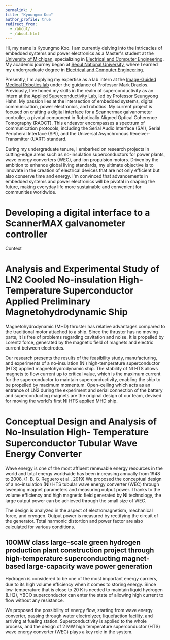 ```yaml
---
permalink: /
title: "Kyoungmo Koo"
author_profile: true
redirect_from: 
  - /about/
  - /about.html
---
```


Hi, my name is Kyoungmo Koo. I am currently delving into the intricacies of embedded systems and power electronics as a Master's student at the [University of Michigan](https://umich.edu/), specializing in [Electrical and Computer Engineering](https://ece.engin.umich.edu/). My academic journey began at [Seoul National University](https://en.snu.ac.kr/index.html), where I earned my undergraduate degree in [Electrical and Computer Engineering](http://ee.snu.ac.kr/en).

Presently, I'm applying my expertise as a lab intern at the [Image-Guided Medical Robotics lab](https://medical.robotics.umich.edu/) under the guidance of Professor Mark Draelos. Previously, I've honed my skills in the realm of superconductivity as an intern at the [Applied Superconductivity Lab](http://asl.snu.ac.kr/), led by Professor Seungyong Hahn.
My passion lies at the intersection of embedded systems, digital communication, power electronics, and robotics. My current project is focused on crafting a digital interface for a Scannermax galvanometer controller, a pivotal component in Robotically Aligned Optical Coherence Tomography (RAOCT). This endeavor encompasses a spectrum of communication protocols, including the Serial Audio Interface (SAI), Serial Peripheral Interface (SPI), and the Universal Asynchronous Receiver-Transmitter (UART) standard.

During my undergraduate tenure, I embarked on research projects in cutting-edge areas such as no-insulation superconductors for power plants, wave energy converters (WEC), and ion propulsion motors.
Driven by the ambition to enhance global living standards, my ultimate objective is to innovate in the creation of electrical devices that are not only efficient but also conserve time and energy. I'm convinced that advancements in embedded systems and power electronics will be pivotal in shaping the future, making everyday life more sustainable and convenient for communities worldwide.

Developing a digital interface to a ScannerMAX galvanometer controller
======
Context


Analysis and Experimental Study of LN2 Cooled No-insulation High-Temperature Superconductor Applied Preliminary Magnetohydrodynamic Ship
======
Magnetohydrodynamic (MHD) thruster has relative advantages compared to the traditional motor attached to a ship. Since the thruster has no moving parts, it is free of problems regarding cavitation and noise. It is propelled by Lorentz force, generated by the magnetic field of magnets and electric current between electrodes.

Our research presents the results of the feasibility study, manufacturing, and experiments of a no-insulation (NI) high-temperature superconductor (HTS) applied magnetohydrodynamic ship. The stability of NI HTS allows magnets to flow current up to critical value, which is the maximum current for the superconductor to maintain superconductivity, enabling the ship to be propelled by maximum momentum. Open-ceiling which acts as an entrance of LN2 during the experiment and serial connection of the battery and superconducting magnets are the original design of our team, devised for moving the world's first NI HTS applied MHD ship.

Conceptual Design and Analysis of No-Insulation High- Temperature Superconductor Tubular Wave Energy Converter
======
Wave energy is one of the most affluent renewable energy resources in the world and total energy worldwide has been increasing annually from 1948 to 2008. (1. B. G. Reguero et al., 2019) 
We proposed the conceptual design of a no-insulation (NI) HTS tubular wave energy converter (WEC) through sweeping magnet parameters and measuring output power. Thanks to the volume efficiency and high magnetic field generated by NI technology, the large output power can be achieved through the small size of WEC. 

The design is analyzed in the aspect of electromagnetism, mechanical force, and cryogen. Output power is measured by rectifying the circuit of the generator. Total harmonic distortion and power factor are also calculated for various conditions.

100MW class large-scale green hydrogen production plant construction project through high-temperature superconducting magnet-based large-capacity wave power generation
------
Hydrogen is considered to be one of the most important energy carriers, due to its high volume efficiency when it comes to storing energy. Since low-temperature that is close to 20 K is needed to maintain liquid hydrogen (LH2), YBCO superconductor can enter the state of allowing high current to flow without any resistance.

We proposed the possibility of energy flow, starting from wave energy converter, passing through water electrolyzer, liquefaction facility, and arriving at fueling station. Superconductivity is applied to the whole process, and the design of 2 MW high temperature superconductor (HTS) wave energy converter (WEC) plays a key role in the system. 